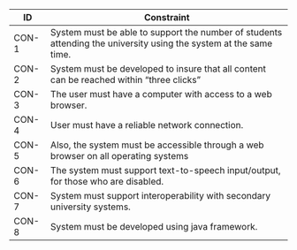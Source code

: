| **ID**    | **Constraint**                                                                                                        |
|-------|-------------------------------------------------------------------------------------------------------------------|
| CON-1 | System must be able to support the number of students attending the university using the system at the same time. |
| CON-2 | System must be developed to insure that all content can be reached within “three clicks”                          |
| CON-3 | The user must have a computer with access to a web browser.                                                       |
| CON-4 | User must have a reliable network connection.                                                                     |
| CON-5 | Also, the system must be accessible through a web browser on all operating systems                                |
| CON-6 | The system must support text-to-speech input/output, for those who are disabled.                                  |
| CON-7 | System must support interoperability with secondary university systems.                                           |
| CON-8 | System must be developed using java framework.                                                                    |
